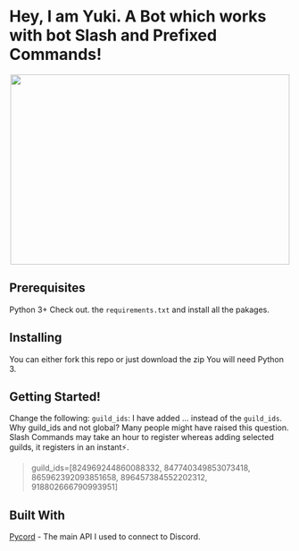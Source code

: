 
# Hey, I am Yuki. A Bot which works with bot Slash and Prefixed Commands!

<p align="center">
  <img width="500" height="340" src="https://i.pinimg.com/736x/ae/e1/0d/aee10def317de2eba0e22b1908916ff9.jpg">
</p>

## Prerequisites

Python 3+
Check out. the `requirements.txt` and install all the pakages.

## Installing

You can either fork this repo or just download the zip
You will need Python 3.

## Getting Started!

Change the following:
`guild_ids`: I have added ... instead of the `guild_ids`. Why guild_ids and not global? Many people might have raised this question. Slash Commands may take an hour to register whereas adding selected guilds, it registers in an instant⚡.

> guild_ids=[824969244860088332, 847740349853073418, 865962392093851658, 896457384552202312, 918802666790993951]

## Built With

[Pycord](https://github.com/Pycord-Development/pycord) - The main API I used to connect to Discord.